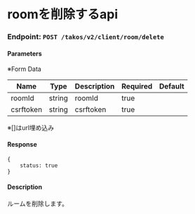 # roomを削除するapi

### Endpoint: `POST /takos/v2/client/room/delete`

#### Parameters

※Form Data

| Name      | Type   | Description | Required | Default |
| --------- | ------ | ----------- | -------- | ------- |
| roomId    | string | roomId      | true     |         |
| csrftoken | string | csrftoken   | true     |         |

※[]はurl埋め込み

#### Response

```
{
    status: true
}
```

#### Description

ルームを削除します。
